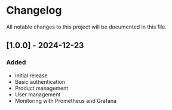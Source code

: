 # Changelog

All notable changes to this project will be documented in this file.

## [1.0.0] - 2024-12-23
### Added
- Initial release
- Basic authentication
- Product management
- User management
- Monitoring with Prometheus and Grafana
